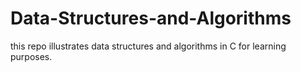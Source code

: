 # Data-Structures-and-Algorithms
this repo illustrates data structures and algorithms in C for learning purposes.

